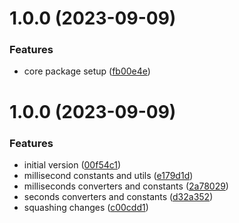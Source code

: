 # 1.0.0 (2023-09-09)


### Features

* core package setup ([fb00e4e](https://github.com/josegoval/clean-times/commit/fb00e4e78df4ecd48bb1256009fc2e47724e517e))

# 1.0.0 (2023-09-09)


### Features

* initial version ([00f54c1](https://github.com/josegoval/clean-times/commit/00f54c16651c9f413effa2250c2578d60cbca639))
* millisecond constants and utils ([e179d1d](https://github.com/josegoval/clean-times/commit/e179d1d9c49862c748cfab885f64f1ff13a719ee))
* milliseconds converters and constants ([2a78029](https://github.com/josegoval/clean-times/commit/2a78029348989986a83f5be800ecb4668157fd51))
* seconds converters and constants ([d32a352](https://github.com/josegoval/clean-times/commit/d32a352997f5e9a352a605ea6cf712cda9912194))
* squashing changes ([c00cdd1](https://github.com/josegoval/clean-times/commit/c00cdd12b8024f7f60a5f95f7c811a06b1183c44))
